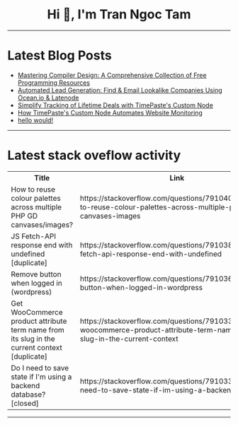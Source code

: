 <h1 align="center">Hi 👋, I'm Tran Ngoc Tam</h1>

---

# Latest Blog Posts 
<!-- BLOG-POST-LIST:START -->
- [Mastering Compiler Design: A Comprehensive Collection of Free Programming Resources](https://dev.to/getvm/mastering-compiler-design-a-comprehensive-collection-of-free-programming-resources-1e0j)
- [Automated Lead Generation: Find &amp; Email Lookalike Companies Using Ocean.io &amp; Latenode](https://dev.to/latenode/automated-lead-generation-find-email-lookalike-companies-using-oceanio-latenode-33o8)
- [Simplify Tracking of Lifetime Deals with TimePaste&#39;s Custom Node](https://dev.to/latenode/simplify-tracking-of-lifetime-deals-with-timepastes-custom-node-om7)
- [How TimePaste&#39;s Custom Node Automates Website Monitoring](https://dev.to/latenode/how-timepastes-custom-node-automates-website-monitoring-4f2f)
- [hello would!](https://dev.to/mphpmaster/hello-would-6d3)
<!-- BLOG-POST-LIST:END -->

---

# Latest stack oveflow activity
<table>
  <tr><th>Title</th><th>Link</th></tr>
  <!-- STACKOVERFLOW:START --><tr><td>How to reuse colour palettes across multiple PHP GD canvases/images?</td><td>https://stackoverflow.com/questions/79104050/how-to-reuse-colour-palettes-across-multiple-php-gd-canvases-images</td></tr><tr><td>JS Fetch-API response end with undefined [duplicate]</td><td>https://stackoverflow.com/questions/79103826/js-fetch-api-response-end-with-undefined</td></tr><tr><td>Remove button when logged in &lpar;wordpress&rpar;</td><td>https://stackoverflow.com/questions/79103694/remove-button-when-logged-in-wordpress</td></tr><tr><td>Get WooCommerce product attribute term name from its slug in the current context [duplicate]</td><td>https://stackoverflow.com/questions/79103351/get-woocommerce-product-attribute-term-name-from-its-slug-in-the-current-context</td></tr><tr><td>Do I need to save state if I&#39;m using a backend database? [closed]</td><td>https://stackoverflow.com/questions/79103338/do-i-need-to-save-state-if-im-using-a-backend-database</td></tr><!-- STACKOVERFLOW:END -->
</table>

---


